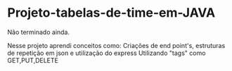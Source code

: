 # Projeto-tabelas-de-time-em-JAVA
Não terminado ainda.

Nesse projeto aprendi conceitos como: Criações de end point's, 
estruturas de repetição em json e utilização do express
Utilizando "tags" como GET,PUT,DELETE
